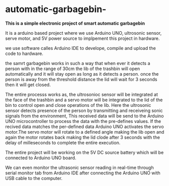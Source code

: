 # automatic-garbagebin-

<b>This is a simple electronic project of smart automatic garbagebin</b>

It is a arduino based project where we use Arduino UNO, ultrosonic sensor, serve motor, and 5V power source to implpement this project in hardware.

we use software calles Arduino IDE to develope, compile and upload the code to hardware.

the samrt garbagebin works in such a way that when ever it detects a person with in the range of 30cm the lib of the trashbin will open automatically and it will stay open as long as it detects a person. once the person is away from the threshold distance the lid will wait for 3 seconds then it will get closed.

The entire processs works as, the ultrosonioc sensor will be integrated at the face of the trashbin and a servo motor will be integrated to the lid of the bin to control open and close operations of the lib. Here the ultrosonic sensor detects presence of the person by transmitting and receiveing sonic signals from the environment, This received data will be send to the Arduino UNO microcontroller to process the data with the pre-defines values. If the recived data matches the per-defined data Arduino UNO activates the servo motor.The servo motor will rotate to a defined angle making the lib open and again the motor rotates back making the lid clode after 3 seconds with the delay of milleseconds to complete the entire execution.

The entire project will be working on the 5V DC source battery which will be connected to Arduino UNO board.

We can even monitor the ultrasonic sensor reading in real-time through serial monitor tab from Arduino IDE after connecting the Arduino UNO with USB cable to the computer. 
